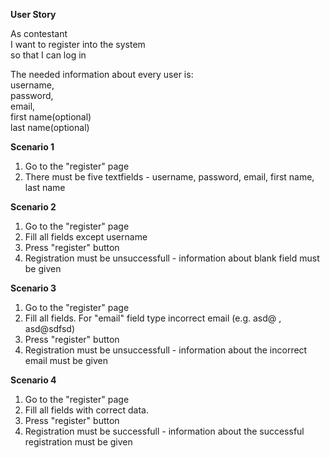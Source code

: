 **User Story**

As contestant<br />
I want to register into the system<br />
so that I can log in<br />

The needed information about every user is:<br />
username,<br />
password,<br />
email,<br />
first name(optional)<br />
last name(optional)<br />

**Scenario 1**

  1. Go to the "register" page<br />
  1. There must be five textfields - username, password, email, first name, last name<br />

**Scenario 2**

  1. Go to the "register" page<br />
  1. Fill all fields except username<br />
  1. Press "register" button<br />
  1. Registration must be unsuccessfull - information about blank field must be given<br />

**Scenario 3**

  1. Go to the "register" page<br />
  1. Fill all fields. For "email" field type incorrect email (e.g. asd@  , asd@sdfsd)<br />
  1. Press "register" button<br />
  1. Registration must be unsuccessfull - information about the incorrect email must be given<br />


**Scenario 4**

  1. Go to the "register" page<br />
  1. Fill all fields with correct data.<br />
  1. Press "register" button<br />
  1. Registration must be successfull - information about the successful registration must be given<br />